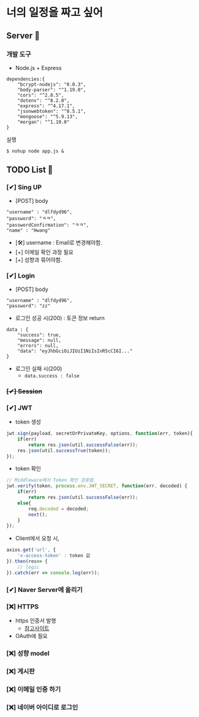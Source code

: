 # 너의 일정을 짜고 싶어
## **Server** 📖
### 개발 도구
- Node.js + Express<br>
  
```
dependencies:{
    "bcrypt-nodejs": "0.0.3",
    "body-parser": "^1.19.0",
    "cors": "^2.8.5",
    "dotenv": "^8.2.0",
    "express": "^4.17.1",
    "jsonwebtoken": "^8.5.1",
    "mongoose": "^5.9.13",
    "morgan": "^1.10.0"
}
```
실행
```
$ nohup node app.js &
```

## **TODO List** 📝
### [✔] Sing UP
- [POST] body
```
"username" : "dlfdyd96",
"password": "ㅋㅋ",
"passwordConfirmation": "ㅋㅋ",
"name" : "Hwang"
```
- [🛠] username : Email로 변경해야함.
- [+] 이메일 확인 과정 필요
- [+] 성향과 묶어야함.
### [✔] Login
- [POST] body
```
"username" : "dlfdyd96",
"password": "zz"
```
- 로그인 성공 시(200) : 토큰 정보 return
```
data : {
    "success": true,
    "message": null,
    "errors": null,
    "data": "eyJhbGciOiJIUzI1NiIsInR5cCI6I..."
}
```
- 로그인 실패 시(200)
  - `data.success : false `
### ~~[✔] Session~~
### [✔] JWT
- token 생성
```javascript
jwt.sign(payload, secretOrPrivateKey, options, function(err, token){
    if(err) 
        return res.json(util.successFalse(err));
    res.json(util.successTrue(token));
});
```
- token 확인
```javascript
// Middleware에서 Token 확인 검증함.
jwt.verify(token, process.env.JWT_SECRET, function(err, decoded) {
    if(err) 
        return res.json(util.successFalse(err));
    else{
        req.decoded = decoded;
        next();
    }
});
```
- Client에서 요청 시,
```js
axios.get('url', {
    'x-access-token' : token 값
}).then(res=> {
    // logic
}).catch(err => console.log(err));
```
### [✔] Naver Server에 올리기
### [❌] HTTPS
- https 인증서 발행
  - [참고사이트](http://blog.naver.com/PostView.nhn?blogId=awesomedev&logNo=220713833207)
- OAuth에 필요
### [❌] 성향 model
### [❌] 게시판
### [❌] 이메일 인증 하기
### [❌] 네이버 아이디로 로그인



